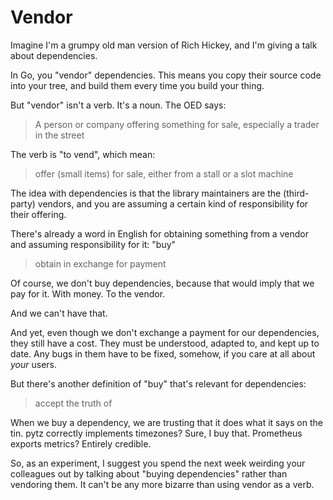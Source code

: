 # Vendor

Imagine I'm a grumpy old man version of Rich Hickey, and I'm giving a talk
about dependencies.

In Go, you "vendor" dependencies. This means you copy their source code into
your tree, and build them every time you build your thing.

But "vendor" isn't a verb. It's a noun. The OED says:

> A person or company offering something for sale, especially a trader in the
> street

The verb is "to vend", which mean:

> offer (small items) for sale, either from a stall or a slot machine

The idea with dependencies is that the library maintainers are the
(third-party) vendors, and you are assuming a certain kind of responsibility
for their offering.

There's already a word in English for obtaining something from a vendor and
assuming responsibility for it: "buy"

> obtain in exchange for payment

Of course, we don't buy dependencies, because that would imply that we pay for it.
With money. To the vendor.

And we can't have that.

And yet, even though we don't exchange a payment for our dependencies, they
still have a cost. They must be understood, adapted to, and kept up to date.
Any bugs in them have to be fixed, somehow, if you care at all about *your*
users.

But there's another definition of "buy" that's relevant for dependencies:

> accept the truth of

When we buy a dependency, we are trusting that it does what it says on the
tin. pytz correctly implements timezones? Sure, I buy that. Prometheus exports
metrics? Entirely credible.

So, as an experiment, I suggest you spend the next week weirding your
colleagues out by talking about "buying dependencies" rather than vendoring
them. It can't be any more bizarre than using vendor as a verb.
